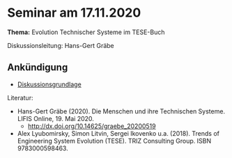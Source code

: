 # Seminar am 17.11.2020

__Thema:__ Evolution Technischer Systeme im TESE-Buch

Diskussionsleitung: Hans-Gert Gräbe

## Ankündigung

* [Diskussionsgrundlage](Graebe-20201117.pdf)

Literatur:
* Hans-Gert Gräbe (2020). Die Menschen und ihre Technischen Systeme. LIFIS
  Online, 19. Mai 2020.
  * <http://dx.doi.org/10.14625/graebe_20200519>
* Alex Lyubomirsky, Simon Litvin, Sergei Ikovenko u.a. (2018). Trends of
  Engineering System Evolution (TESE).  TRIZ Consulting Group. ISBN
  9783000598463.
